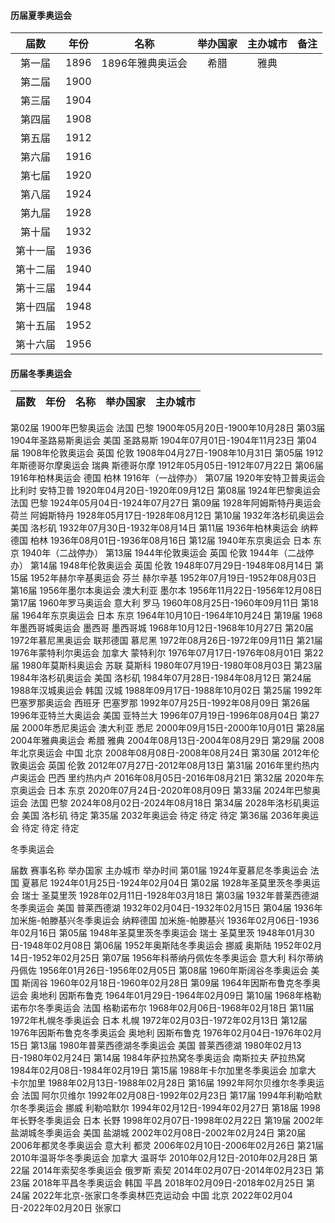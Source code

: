 
#### 历届夏季奥运会
| 届数 | 年份 | 名称 | 举办国家 | 主办城市 | 备注 |
| :-----: | :-----: | :-----: | :-----: | :-----: | :-----: |
| 第一届 | 1896 | 1896年雅典奥运会 | 希腊 | 雅典 |  |
| 第二届 | 1900 |  |  |  |  |
| 第三届 | 1904 |  |  |  |  |
| 第四届 | 1908 |  |  |  |  |
| 第五届 | 1912 |  |  |  |  |
| 第六届 | 1916 |  |  |  |  |
| 第七届 | 1920 |  |  |  |  |
| 第八届 | 1924 |  |  |  |  |
| 第九届 | 1928 |  |  |  |  |
| 第十届 | 1932 |  |  |  |  |
| 第十一届 | 1936 |  |  |  |  |
| 第十二届 | 1940 |  |  |  |  |
| 第十三届 | 1944 |  |  |  |  |
| 第十四届 | 1948 |  |  |  |  |
| 第十五届 | 1952 |  |  |  |  |
| 第十六届 | 1956 |  |  |  |  |







#### 历届冬季奥运会
| 届数 | 年份 | 名称 | 举办国家 | 主办城市 |
| :-----: | :-----: | :-----: | :-----: | :-----: |


第02届
1900年巴黎奥运会
法国
巴黎
1900年05月20日-1900年10月28日
第03届
1904年圣路易斯奥运会
美国
圣路易斯
1904年07月01日-1904年11月23日
第04届
1908年伦敦奥运会
英国
伦敦
1908年04月27日-1908年10月31日
第05届
1912年斯德哥尔摩奥运会
瑞典
斯德哥尔摩
1912年05月05日-1912年07月22日
第06届
1916年柏林奥运会
德国
柏林
1916年（一战停办）
第07届
1920年安特卫普奥运会
比利时
安特卫普
1920年04月20日-1920年09月12日
第08届
1924年巴黎奥运会
法国
巴黎
1924年05月04日-1924年07月27日
第09届
1928年阿姆斯特丹奥运会
荷兰
阿姆斯特丹
1928年05月17日-1928年08月12日
第10届
1932年洛杉矶奥运会
美国
洛杉矶
1932年07月30日-1932年08月14日
第11届
1936年柏林奥运会
纳粹德国
柏林
1936年08月01日-1936年08月16日
第12届
1940年东京奥运会
日本
东京
1940年（二战停办）
第13届
1944年伦敦奥运会
英国
伦敦
1944年（二战停办）
第14届
1948年伦敦奥运会
英国
伦敦
1948年07月29日-1948年08月14日
第15届
1952年赫尔辛基奥运会
芬兰
赫尔辛基
1952年07月19日-1952年08月03日
第16届
1956年墨尔本奥运会
澳大利亚
墨尔本
1956年11月22日-1956年12月08日
第17届
1960年罗马奥运会
意大利
罗马
1960年08月25日-1960年09月11日
第18届
1964年东京奥运会
日本
东京
1964年10月10日-1964年10月24日
第19届
1968年墨西哥城奥运会
墨西哥
墨西哥城
1968年10月12日-1968年10月27日
第20届
1972年慕尼黑奥运会
联邦德国
慕尼黑
1972年08月26日-1972年09月11日
第21届
1976年蒙特利尔奥运会
加拿大
蒙特利尔
1976年07月17日-1976年08月01日
第22届
1980年莫斯科奥运会
苏联
莫斯科
1980年07月19日-1980年08月03日
第23届
1984年洛杉矶奥运会
美国
洛杉矶
1984年07月28日-1984年08月12日
第24届
1988年汉城奥运会
韩国
汉城
1988年09月17日-1988年10月02日
第25届
1992年巴塞罗那奥运会
西班牙
巴塞罗那
1992年07月25日-1992年08月09日
第26届
1996年亚特兰大奥运会
美国
亚特兰大
1996年07月19日-1996年08月04日
第27届
2000年悉尼奥运会
澳大利亚
悉尼
2000年09月15日-2000年10月01日
第28届
2004年雅典奥运会
希腊
雅典
2004年08月13日-2004年08月29日
第29届
2008年北京奥运会
中国
北京
2008年08月08日-2008年08月24日
第30届
2012年伦敦奥运会
英国
伦敦
2012年07月27日-2012年08月13日
第31届
2016年里约热内卢奥运会
巴西
里约热内卢
2016年08月05日-2016年08月21日
第32届	2020年东京奥运会	日本	东京	2020年07月24日-2020年08月09日
第33届	2024年巴黎奥运会	法国	巴黎	2024年08月02日-2024年08月18日
第34届	2028年洛杉矶奥运会	美国	洛杉矶	待定
第35届	2032年奥运会	待定	待定	待定
第36届	2036年奥运会	待定	待定	待定



冬季奥运会


届数	赛事名称	举办国家	主办城市	举办时间
第01届
1924年夏慕尼冬季奥运会
法国
夏慕尼
1924年01月25日-1924年02月04日
第02届
1928年圣莫里茨冬季奥运会
瑞士
圣莫里茨
1928年02月11日-1928年03月18日
第03届
1932年普莱西德湖冬季奥运会
美国
普莱西德湖
1932年02月04日-1932年02月15日
第04届
1936年加米施-帕滕基兴冬季奥运会
纳粹德国
加米施-帕滕基兴
1936年02月06日-1936年02月16日
第05届
1948年圣莫里茨冬季奥运会
瑞士
圣莫里茨
1948年01月30日-1948年02月08日
第06届
1952年奥斯陆冬季奥运会
挪威
奥斯陆
1952年02月14日-1952年02月25日
第07届
1956年科蒂纳丹佩佐冬季奥运会
意大利
科尔蒂纳丹佩佐
1956年01月26日-1956年02月05日
第08届
1960年斯阔谷冬季奥运会
美国
斯阔谷
1960年02月18日-1960年02月28日
第09届
1964年因斯布鲁克冬季奥运会
奥地利
因斯布鲁克
1964年01月29日-1964年02月09日
第10届
1968年格勒诺布尔冬季奥运会
法国
格勒诺布尔
1968年02月06日-1968年02月18日
第11届
1972年札幌冬季奥运会
日本
札幌
1972年02月03日-1972年02月13日
第12届
1976年因斯布鲁克冬季奥运会
奥地利
因斯布鲁克
1976年02月04日-1976年02月15日
第13届
1980年普莱西德湖冬季奥运会
美国
普莱西德湖
1980年02月13日-1980年02月24日
第14届
1984年萨拉热窝冬季奥运会
南斯拉夫
萨拉热窝
1984年02月08日-1984年02月19日
第15届
1988年卡尔加里冬季奥运会
加拿大
卡尔加里
1988年02月13日-1988年02月28日
第16届
1992年阿尔贝维尔冬季奥运会
法国
阿尔贝维尔
1992年02月08日-1992年02月23日
第17届
1994年利勒哈默尔冬季奥运会
挪威
利勒哈默尔
1994年02月12日-1994年02月27日
第18届
1998年长野冬季奥运会
日本
长野
1998年02月07日-1998年02月22日
第19届
2002年盐湖城冬季奥运会
美国
盐湖城
2002年02月08日-2002年02月24日
第20届
2006年都灵冬季奥运会
意大利
都灵
2006年02月10日-2006年02月26日
第21届
2010年温哥华冬季奥运会
加拿大
温哥华
2010年02月12日-2010年02月28日
第22届
2014年索契冬季奥运会
俄罗斯
索契
2014年02月07日-2014年02月23日
第23届
2018年平昌冬季奥运会
韩国
平昌
2018年02月09日-2018年02月25日
第24届	2022年北京-张家口冬季奥林匹克运动会	中国	北京	2022年02月04日-2022年02月20日
张家口
